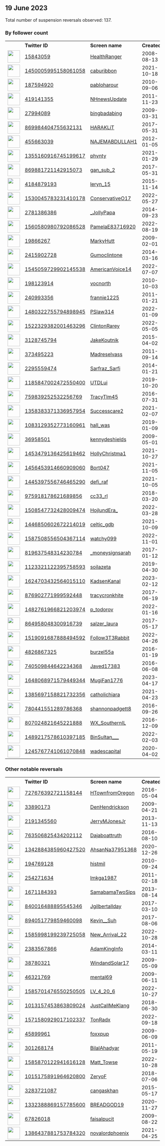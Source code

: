 
## 19 June 2023
Total number of suspension reversals observed: 137.

### By follower count
<table><tr><th></th><th align="left">Twitter ID</th><th align="left">Screen name</th>
<th align="left">Created</th><th align="left">Status</th><th align="left">Suspended</th><th align="left">Followers</th>
<tr><td><a href="https://pbs.twimg.com/profile_images/466669627947237377/qu4FUDr6_normal.jpeg"><img src="https://pbs.twimg.com/profile_images/466669627947237377/qu4FUDr6_normal.jpeg" width="40px" height="40px" align="center"/></a></td><td><a href="https://twitter.com/intent/user?user_id=15843059">15843059</a></td><td><a href="https://twitter.com/HealthRanger">HealthRanger</a></td><td>2008-08-13</td><td align="center"></td><td></td><td>113535</td></tr>
<tr><td><a href="https://pbs.twimg.com/profile_images/1450006591026040834/TZrEZjBt_normal.jpg"><img src="https://pbs.twimg.com/profile_images/1450006591026040834/TZrEZjBt_normal.jpg" width="40px" height="40px" align="center"/></a></td><td><a href="https://twitter.com/intent/user?user_id=1450005995158061058">1450005995158061058</a></td><td><a href="https://twitter.com/caburibbon">caburibbon</a></td><td>2021-10-18</td><td align="center"></td><td>2023-05-18</td><td>71993</td></tr>
<tr><td><a href="https://pbs.twimg.com/profile_images/1669990746357735424/Rl4_tbkR_normal.jpg"><img src="https://pbs.twimg.com/profile_images/1669990746357735424/Rl4_tbkR_normal.jpg" width="40px" height="40px" align="center"/></a></td><td><a href="https://twitter.com/intent/user?user_id=187594920">187594920</a></td><td><a href="https://twitter.com/pabloharour">pabloharour</a></td><td>2010-09-06</td><td align="center"></td><td>2023-06-17</td><td>42646</td></tr>
<tr><td><a href="https://pbs.twimg.com/profile_images/452164443330183169/68HH4ypI_normal.jpeg"><img src="https://pbs.twimg.com/profile_images/452164443330183169/68HH4ypI_normal.jpeg" width="40px" height="40px" align="center"/></a></td><td><a href="https://twitter.com/intent/user?user_id=419141355">419141355</a></td><td><a href="https://twitter.com/NHnewsUpdate">NHnewsUpdate</a></td><td>2011-11-23</td><td align="center"></td><td>2023-06-18</td><td>16948</td></tr>
<tr><td><a href="https://pbs.twimg.com/profile_images/1518573495403393024/gDkX6Ra5_normal.jpg"><img src="https://pbs.twimg.com/profile_images/1518573495403393024/gDkX6Ra5_normal.jpg" width="40px" height="40px" align="center"/></a></td><td><a href="https://twitter.com/intent/user?user_id=27994089">27994089</a></td><td><a href="https://twitter.com/bingbadabing">bingbadabing</a></td><td>2009-03-31</td><td align="center"></td><td>2023-06-13</td><td>9803</td></tr>
<tr><td><a href="https://pbs.twimg.com/profile_images/870031377227448320/uQ7eZ2uC_normal.jpg"><img src="https://pbs.twimg.com/profile_images/870031377227448320/uQ7eZ2uC_normal.jpg" width="40px" height="40px" align="center"/></a></td><td><a href="https://twitter.com/intent/user?user_id=869984404755632131">869984404755632131</a></td><td><a href="https://twitter.com/HARAKLiT">HARAKLiT</a></td><td>2017-05-31</td><td align="center"></td><td>2023-06-11</td><td>8551</td></tr>
<tr><td><a href="https://pbs.twimg.com/profile_images/1671242198996729856/BfLkRi-U_normal.jpg"><img src="https://pbs.twimg.com/profile_images/1671242198996729856/BfLkRi-U_normal.jpg" width="40px" height="40px" align="center"/></a></td><td><a href="https://twitter.com/intent/user?user_id=455663039">455663039</a></td><td><a href="https://twitter.com/NAJEMABDULLAH1">NAJEMABDULLAH1</a></td><td>2012-01-05</td><td align="center"></td><td>2023-06-07</td><td>8303</td></tr>
<tr><td><a href="https://pbs.twimg.com/profile_images/1670456236637126657/FetA_9-u_normal.jpg"><img src="https://pbs.twimg.com/profile_images/1670456236637126657/FetA_9-u_normal.jpg" width="40px" height="40px" align="center"/></a></td><td><a href="https://twitter.com/intent/user?user_id=1355160916745199617">1355160916745199617</a></td><td><a href="https://twitter.com/phvnty">phvnty</a></td><td>2021-01-29</td><td align="center"></td><td>2023-06-11</td><td>6172</td></tr>
<tr><td><a href="https://pbs.twimg.com/profile_images/1635772120889454592/EUWSQzjc_normal.jpg"><img src="https://pbs.twimg.com/profile_images/1635772120889454592/EUWSQzjc_normal.jpg" width="40px" height="40px" align="center"/></a></td><td><a href="https://twitter.com/intent/user?user_id=869881721142915073">869881721142915073</a></td><td><a href="https://twitter.com/gan_sub_2">gan_sub_2</a></td><td>2017-05-31</td><td align="center"></td><td>2022-09-20</td><td>6002</td></tr>
<tr><td><a href="https://pbs.twimg.com/profile_images/1606511311088922625/4Eh0r5aH_normal.jpg"><img src="https://pbs.twimg.com/profile_images/1606511311088922625/4Eh0r5aH_normal.jpg" width="40px" height="40px" align="center"/></a></td><td><a href="https://twitter.com/intent/user?user_id=4184879193">4184879193</a></td><td><a href="https://twitter.com/leryn_15">leryn_15</a></td><td>2015-11-14</td><td align="center"></td><td>2023-06-14</td><td>5769</td></tr>
<tr><td><a href="https://pbs.twimg.com/profile_images/1531666468517068800/cCRy1Bg0_normal.jpg"><img src="https://pbs.twimg.com/profile_images/1531666468517068800/cCRy1Bg0_normal.jpg" width="40px" height="40px" align="center"/></a></td><td><a href="https://twitter.com/intent/user?user_id=1530045783231410178">1530045783231410178</a></td><td><a href="https://twitter.com/ConservativeO17">ConservativeO17</a></td><td>2022-05-27</td><td align="center"></td><td>2023-06-16</td><td>5607</td></tr>
<tr><td><a href="https://pbs.twimg.com/profile_images/1670456044743434243/Ur-SyLoi_normal.jpg"><img src="https://pbs.twimg.com/profile_images/1670456044743434243/Ur-SyLoi_normal.jpg" width="40px" height="40px" align="center"/></a></td><td><a href="https://twitter.com/intent/user?user_id=2781386386">2781386386</a></td><td><a href="https://twitter.com/_JollyPapa">_JollyPapa</a></td><td>2014-09-23</td><td align="center"></td><td>2023-01-13</td><td>5523</td></tr>
<tr><td><a href="https://pbs.twimg.com/profile_images/1601435913720139776/FZMdcVTC_normal.jpg"><img src="https://pbs.twimg.com/profile_images/1601435913720139776/FZMdcVTC_normal.jpg" width="40px" height="40px" align="center"/></a></td><td><a href="https://twitter.com/intent/user?user_id=1560580980792086528">1560580980792086528</a></td><td><a href="https://twitter.com/PamelaE83716920">PamelaE83716920</a></td><td>2022-08-19</td><td align="center"></td><td>2023-06-16</td><td>5321</td></tr>
<tr><td><a href="https://pbs.twimg.com/profile_images/1294789970054479875/S1cv5-re_normal.jpg"><img src="https://pbs.twimg.com/profile_images/1294789970054479875/S1cv5-re_normal.jpg" width="40px" height="40px" align="center"/></a></td><td><a href="https://twitter.com/intent/user?user_id=19866267">19866267</a></td><td><a href="https://twitter.com/MarkyHutt">MarkyHutt</a></td><td>2009-02-01</td><td align="center"></td><td></td><td>4989</td></tr>
<tr><td><a href="https://pbs.twimg.com/profile_images/1503436597521526794/OOKGYaa7_normal.jpg"><img src="https://pbs.twimg.com/profile_images/1503436597521526794/OOKGYaa7_normal.jpg" width="40px" height="40px" align="center"/></a></td><td><a href="https://twitter.com/intent/user?user_id=2415902728">2415902728</a></td><td><a href="https://twitter.com/Gumoclintone">Gumoclintone</a></td><td>2014-03-16</td><td align="center"></td><td>2023-05-30</td><td>4811</td></tr>
<tr><td><a href="https://pbs.twimg.com/profile_images/1668293070402748417/2xp7w1mb_normal.jpg"><img src="https://pbs.twimg.com/profile_images/1668293070402748417/2xp7w1mb_normal.jpg" width="40px" height="40px" align="center"/></a></td><td><a href="https://twitter.com/intent/user?user_id=1545059729902145538">1545059729902145538</a></td><td><a href="https://twitter.com/AmericanVoice14">AmericanVoice14</a></td><td>2022-07-07</td><td align="center"></td><td>2023-06-10</td><td>4174</td></tr>
<tr><td><a href="https://pbs.twimg.com/profile_images/1213801322320785410/i05k54kv_normal.jpg"><img src="https://pbs.twimg.com/profile_images/1213801322320785410/i05k54kv_normal.jpg" width="40px" height="40px" align="center"/></a></td><td><a href="https://twitter.com/intent/user?user_id=198123914">198123914</a></td><td><a href="https://twitter.com/vocnorth">vocnorth</a></td><td>2010-10-03</td><td align="center"></td><td></td><td>4135</td></tr>
<tr><td><a href="https://pbs.twimg.com/profile_images/839839002790400001/Ma-cjHEZ_normal.jpg"><img src="https://pbs.twimg.com/profile_images/839839002790400001/Ma-cjHEZ_normal.jpg" width="40px" height="40px" align="center"/></a></td><td><a href="https://twitter.com/intent/user?user_id=240993356">240993356</a></td><td><a href="https://twitter.com/frannie1225">frannie1225</a></td><td>2011-01-21</td><td align="center"></td><td></td><td>4046</td></tr>
<tr><td><a href="https://pbs.twimg.com/profile_images/1669103280016998400/DBZTLQwN_normal.jpg"><img src="https://pbs.twimg.com/profile_images/1669103280016998400/DBZTLQwN_normal.jpg" width="40px" height="40px" align="center"/></a></td><td><a href="https://twitter.com/intent/user?user_id=1480322755794898945">1480322755794898945</a></td><td><a href="https://twitter.com/PSlaw314">PSlaw314</a></td><td>2022-01-09</td><td align="center"></td><td>2023-02-28</td><td>3753</td></tr>
<tr><td><a href="https://pbs.twimg.com/profile_images/1613199700496089096/SPiA6QR4_normal.jpg"><img src="https://pbs.twimg.com/profile_images/1613199700496089096/SPiA6QR4_normal.jpg" width="40px" height="40px" align="center"/></a></td><td><a href="https://twitter.com/intent/user?user_id=1522329382001463296">1522329382001463296</a></td><td><a href="https://twitter.com/ClintonRarey">ClintonRarey</a></td><td>2022-05-05</td><td align="center"></td><td>2023-06-16</td><td>3605</td></tr>
<tr><td><a href="https://pbs.twimg.com/profile_images/1150528240034955264/9zNEWSRB_normal.jpg"><img src="https://pbs.twimg.com/profile_images/1150528240034955264/9zNEWSRB_normal.jpg" width="40px" height="40px" align="center"/></a></td><td><a href="https://twitter.com/intent/user?user_id=3128745794">3128745794</a></td><td><a href="https://twitter.com/JakeKoutnik">JakeKoutnik</a></td><td>2015-04-02</td><td align="center"></td><td>2023-06-15</td><td>2979</td></tr>
<tr><td><a href="https://pbs.twimg.com/profile_images/1661435763513327622/OOY0OKu-_normal.jpg"><img src="https://pbs.twimg.com/profile_images/1661435763513327622/OOY0OKu-_normal.jpg" width="40px" height="40px" align="center"/></a></td><td><a href="https://twitter.com/intent/user?user_id=373495223">373495223</a></td><td><a href="https://twitter.com/Madreselvass">Madreselvass</a></td><td>2011-09-14</td><td align="center"></td><td>2023-06-17</td><td>2928</td></tr>
<tr><td><a href="https://pbs.twimg.com/profile_images/1668255591184191491/8llIyV6Y_normal.jpg"><img src="https://pbs.twimg.com/profile_images/1668255591184191491/8llIyV6Y_normal.jpg" width="40px" height="40px" align="center"/></a></td><td><a href="https://twitter.com/intent/user?user_id=2295559474">2295559474</a></td><td><a href="https://twitter.com/Sarfraz_Sarfi">Sarfraz_Sarfi</a></td><td>2014-01-21</td><td align="center"></td><td>2023-06-14</td><td>2927</td></tr>
<tr><td><a href="https://pbs.twimg.com/profile_images/1303224809476759552/WmWUkDAD_normal.jpg"><img src="https://pbs.twimg.com/profile_images/1303224809476759552/WmWUkDAD_normal.jpg" width="40px" height="40px" align="center"/></a></td><td><a href="https://twitter.com/intent/user?user_id=1185847002472550400">1185847002472550400</a></td><td><a href="https://twitter.com/UTDLui">UTDLui</a></td><td>2019-10-20</td><td align="center"></td><td></td><td>2802</td></tr>
<tr><td><a href="https://pbs.twimg.com/profile_images/1481599218477379592/P9fxohaM_normal.jpg"><img src="https://pbs.twimg.com/profile_images/1481599218477379592/P9fxohaM_normal.jpg" width="40px" height="40px" align="center"/></a></td><td><a href="https://twitter.com/intent/user?user_id=759839252532256769">759839252532256769</a></td><td><a href="https://twitter.com/TracyTlm45">TracyTlm45</a></td><td>2016-07-31</td><td align="center"></td><td>2023-06-12</td><td>2669</td></tr>
<tr><td><a href="https://pbs.twimg.com/profile_images/1496240996815970304/jGBu8VYx_normal.jpg"><img src="https://pbs.twimg.com/profile_images/1496240996815970304/jGBu8VYx_normal.jpg" width="40px" height="40px" align="center"/></a></td><td><a href="https://twitter.com/intent/user?user_id=1358383371336957954">1358383371336957954</a></td><td><a href="https://twitter.com/Successcare2">Successcare2</a></td><td>2021-02-07</td><td align="center"></td><td>2023-03-10</td><td>2657</td></tr>
<tr><td><a href="https://pbs.twimg.com/profile_images/1557310148561047553/w4vg41wz_normal.jpg"><img src="https://pbs.twimg.com/profile_images/1557310148561047553/w4vg41wz_normal.jpg" width="40px" height="40px" align="center"/></a></td><td><a href="https://twitter.com/intent/user?user_id=1083129352773160961">1083129352773160961</a></td><td><a href="https://twitter.com/hall_was">hall_was</a></td><td>2019-01-09</td><td align="center"></td><td>2023-01-09</td><td>2633</td></tr>
<tr><td><a href="https://pbs.twimg.com/profile_images/1235388142770892800/Dtj-9l8S_normal.jpg"><img src="https://pbs.twimg.com/profile_images/1235388142770892800/Dtj-9l8S_normal.jpg" width="40px" height="40px" align="center"/></a></td><td><a href="https://twitter.com/intent/user?user_id=36958501">36958501</a></td><td><a href="https://twitter.com/kennydeshields">kennydeshields</a></td><td>2009-05-01</td><td align="center"></td><td>2022-10-30</td><td>2467</td></tr>
<tr><td><a href="https://pbs.twimg.com/profile_images/1519463386693648385/ybe3x9dD_normal.jpg"><img src="https://pbs.twimg.com/profile_images/1519463386693648385/ybe3x9dD_normal.jpg" width="40px" height="40px" align="center"/></a></td><td><a href="https://twitter.com/intent/user?user_id=1453479136425619462">1453479136425619462</a></td><td><a href="https://twitter.com/HollyChristma1">HollyChristma1</a></td><td>2021-10-27</td><td align="center"></td><td>2022-07-04</td><td>2357</td></tr>
<tr><td><a href="https://pbs.twimg.com/profile_images/1513050103711506433/PtzWSlaL_normal.jpg"><img src="https://pbs.twimg.com/profile_images/1513050103711506433/PtzWSlaL_normal.jpg" width="40px" height="40px" align="center"/></a></td><td><a href="https://twitter.com/intent/user?user_id=1456453914660909060">1456453914660909060</a></td><td><a href="https://twitter.com/Bort047">Bort047</a></td><td>2021-11-05</td><td align="center"></td><td>2022-04-30</td><td>2279</td></tr>
<tr><td><a href="https://pbs.twimg.com/profile_images/1653733669456998401/WmxMz5-E_normal.jpg"><img src="https://pbs.twimg.com/profile_images/1653733669456998401/WmxMz5-E_normal.jpg" width="40px" height="40px" align="center"/></a></td><td><a href="https://twitter.com/intent/user?user_id=1445397556746465290">1445397556746465290</a></td><td><a href="https://twitter.com/defi_raf">defi_raf</a></td><td>2021-10-05</td><td align="center"></td><td>2023-06-13</td><td>2259</td></tr>
<tr><td><a href="https://pbs.twimg.com/profile_images/1664686663405117440/0pKjGg8B_normal.jpg"><img src="https://pbs.twimg.com/profile_images/1664686663405117440/0pKjGg8B_normal.jpg" width="40px" height="40px" align="center"/></a></td><td><a href="https://twitter.com/intent/user?user_id=975918178621689856">975918178621689856</a></td><td><a href="https://twitter.com/cc33_rl">cc33_rl</a></td><td>2018-03-20</td><td align="center"></td><td>2023-06-11</td><td>2192</td></tr>
<tr><td><a href="https://pbs.twimg.com/profile_images/1668626298896535554/E-qfTlmu_normal.jpg"><img src="https://pbs.twimg.com/profile_images/1668626298896535554/E-qfTlmu_normal.jpg" width="40px" height="40px" align="center"/></a></td><td><a href="https://twitter.com/intent/user?user_id=1508547732428009474">1508547732428009474</a></td><td><a href="https://twitter.com/HojlundEra_">HojlundEra_</a></td><td>2022-03-28</td><td align="center"></td><td>2023-06-09</td><td>2081</td></tr>
<tr><td><a href="https://pbs.twimg.com/profile_images/1671240986377306118/PQjbVXEG_normal.jpg"><img src="https://pbs.twimg.com/profile_images/1671240986377306118/PQjbVXEG_normal.jpg" width="40px" height="40px" align="center"/></a></td><td><a href="https://twitter.com/intent/user?user_id=1446850602672214019">1446850602672214019</a></td><td><a href="https://twitter.com/celtic_gdb">celtic_gdb</a></td><td>2021-10-09</td><td align="center"></td><td>2022-10-29</td><td>1673</td></tr>
<tr><td><a href="https://pbs.twimg.com/profile_images/1655962143424905218/lj3xHTeV_normal.jpg"><img src="https://pbs.twimg.com/profile_images/1655962143424905218/lj3xHTeV_normal.jpg" width="40px" height="40px" align="center"/></a></td><td><a href="https://twitter.com/intent/user?user_id=1587508556504367114">1587508556504367114</a></td><td><a href="https://twitter.com/watchy099">watchy099</a></td><td>2022-11-01</td><td align="center"></td><td>2023-06-13</td><td>1645</td></tr>
<tr><td><a href="https://pbs.twimg.com/profile_images/1598586860644827136/91qk1CVC_normal.jpg"><img src="https://pbs.twimg.com/profile_images/1598586860644827136/91qk1CVC_normal.jpg" width="40px" height="40px" align="center"/></a></td><td><a href="https://twitter.com/intent/user?user_id=819637548314230784">819637548314230784</a></td><td><a href="https://twitter.com/_moneysignsarah">_moneysignsarah</a></td><td>2017-01-12</td><td align="center"></td><td>2022-12-15</td><td>1605</td></tr>
<tr><td><a href="https://pbs.twimg.com/profile_images/1671278024359125000/7Sje0H8Q_normal.jpg"><img src="https://pbs.twimg.com/profile_images/1671278024359125000/7Sje0H8Q_normal.jpg" width="40px" height="40px" align="center"/></a></td><td><a href="https://twitter.com/intent/user?user_id=1123321122395758593">1123321122395758593</a></td><td><a href="https://twitter.com/soilazeta">soilazeta</a></td><td>2019-04-30</td><td align="center"></td><td>2023-05-28</td><td>1578</td></tr>
<tr><td><a href="https://pbs.twimg.com/profile_images/1668852212678684674/p60fis1z_normal.jpg"><img src="https://pbs.twimg.com/profile_images/1668852212678684674/p60fis1z_normal.jpg" width="40px" height="40px" align="center"/></a></td><td><a href="https://twitter.com/intent/user?user_id=1624703432564015110">1624703432564015110</a></td><td><a href="https://twitter.com/KadsenKanal">KadsenKanal</a></td><td>2023-02-12</td><td align="center"></td><td>2023-06-09</td><td>1501</td></tr>
<tr><td><a href="https://pbs.twimg.com/profile_images/1004565151293562881/mz1PST46_normal.jpg"><img src="https://pbs.twimg.com/profile_images/1004565151293562881/mz1PST46_normal.jpg" width="40px" height="40px" align="center"/></a></td><td><a href="https://twitter.com/intent/user?user_id=876902771999592448">876902771999592448</a></td><td><a href="https://twitter.com/tracycronkhite">tracycronkhite</a></td><td>2017-06-19</td><td align="center"></td><td></td><td>1405</td></tr>
<tr><td><a href="https://pbs.twimg.com/profile_images/1617273758791647235/Y-4rgFz4_normal.jpg"><img src="https://pbs.twimg.com/profile_images/1617273758791647235/Y-4rgFz4_normal.jpg" width="40px" height="40px" align="center"/></a></td><td><a href="https://twitter.com/intent/user?user_id=1482761966821203974">1482761966821203974</a></td><td><a href="https://twitter.com/p_todorov">p_todorov</a></td><td>2022-01-16</td><td align="center"></td><td>2023-06-09</td><td>1357</td></tr>
<tr><td><a href="https://abs.twimg.com/sticky/default_profile_images/default_profile_normal.png"><img src="https://abs.twimg.com/sticky/default_profile_images/default_profile_normal.png" width="40px" height="40px" align="center"/></a></td><td><a href="https://twitter.com/intent/user?user_id=864958048300916739">864958048300916739</a></td><td><a href="https://twitter.com/salzer_laura">salzer_laura</a></td><td>2017-05-17</td><td align="center"></td><td>2022-04-24</td><td>1352</td></tr>
<tr><td><a href="https://pbs.twimg.com/profile_images/1670577581450469382/_cvX4sqv_normal.jpg"><img src="https://pbs.twimg.com/profile_images/1670577581450469382/_cvX4sqv_normal.jpg" width="40px" height="40px" align="center"/></a></td><td><a href="https://twitter.com/intent/user?user_id=1519091687888494592">1519091687888494592</a></td><td><a href="https://twitter.com/Follow3T3Rabbit">Follow3T3Rabbit</a></td><td>2022-04-26</td><td align="center"></td><td>2023-06-11</td><td>1295</td></tr>
<tr><td><a href="https://pbs.twimg.com/profile_images/1453435172536426505/yA-5oNh8_normal.jpg"><img src="https://pbs.twimg.com/profile_images/1453435172536426505/yA-5oNh8_normal.jpg" width="40px" height="40px" align="center"/></a></td><td><a href="https://twitter.com/intent/user?user_id=4826867325">4826867325</a></td><td><a href="https://twitter.com/burzel55a">burzel55a</a></td><td>2016-01-19</td><td align="center"></td><td>2022-05-06</td><td>1293</td></tr>
<tr><td><a href="https://pbs.twimg.com/profile_images/1429464707514126344/QP0bdzMV_normal.jpg"><img src="https://pbs.twimg.com/profile_images/1429464707514126344/QP0bdzMV_normal.jpg" width="40px" height="40px" align="center"/></a></td><td><a href="https://twitter.com/intent/user?user_id=740509844642234368">740509844642234368</a></td><td><a href="https://twitter.com/Javed17383">Javed17383</a></td><td>2016-06-08</td><td align="center"></td><td>2023-06-13</td><td>1239</td></tr>
<tr><td><a href="https://pbs.twimg.com/profile_images/1661436408051924993/QvPOeWkI_normal.jpg"><img src="https://pbs.twimg.com/profile_images/1661436408051924993/QvPOeWkI_normal.jpg" width="40px" height="40px" align="center"/></a></td><td><a href="https://twitter.com/intent/user?user_id=1648068971579449344">1648068971579449344</a></td><td><a href="https://twitter.com/MugiFan1776">MugiFan1776</a></td><td>2023-04-17</td><td align="center"></td><td>2023-06-16</td><td>1238</td></tr>
<tr><td><a href="https://pbs.twimg.com/profile_images/1566480326670565383/ED-M7MMq_normal.jpg"><img src="https://pbs.twimg.com/profile_images/1566480326670565383/ED-M7MMq_normal.jpg" width="40px" height="40px" align="center"/></a></td><td><a href="https://twitter.com/intent/user?user_id=1385697158821732356">1385697158821732356</a></td><td><a href="https://twitter.com/catholichiara">catholichiara</a></td><td>2021-04-23</td><td align="center"></td><td>2022-12-28</td><td>1149</td></tr>
<tr><td><a href="https://pbs.twimg.com/profile_images/785943746034606080/jsUe3hNl_normal.jpg"><img src="https://pbs.twimg.com/profile_images/785943746034606080/jsUe3hNl_normal.jpg" width="40px" height="40px" align="center"/></a></td><td><a href="https://twitter.com/intent/user?user_id=780441551289786368">780441551289786368</a></td><td><a href="https://twitter.com/shannonpadgett8">shannonpadgett8</a></td><td>2016-09-26</td><td align="center"></td><td>2022-10-29</td><td>1074</td></tr>
<tr><td><a href="https://pbs.twimg.com/profile_images/1436880124188704775/78x1AIO6_normal.jpg"><img src="https://pbs.twimg.com/profile_images/1436880124188704775/78x1AIO6_normal.jpg" width="40px" height="40px" align="center"/></a></td><td><a href="https://twitter.com/intent/user?user_id=807024821645221888">807024821645221888</a></td><td><a href="https://twitter.com/WX_SouthernIL">WX_SouthernIL</a></td><td>2016-12-09</td><td align="center"></td><td>2023-06-13</td><td>953</td></tr>
<tr><td><a href="https://pbs.twimg.com/profile_images/1649721952796545026/_kK5JMJO_normal.jpg"><img src="https://pbs.twimg.com/profile_images/1649721952796545026/_kK5JMJO_normal.jpg" width="40px" height="40px" align="center"/></a></td><td><a href="https://twitter.com/intent/user?user_id=1489217578610397185">1489217578610397185</a></td><td><a href="https://twitter.com/BinSultan___">BinSultan___</a></td><td>2022-02-03</td><td align="center"></td><td>2023-06-14</td><td>929</td></tr>
<tr><td><a href="https://pbs.twimg.com/profile_images/1604543747680780288/uOeXIGRL_normal.jpg"><img src="https://pbs.twimg.com/profile_images/1604543747680780288/uOeXIGRL_normal.jpg" width="40px" height="40px" align="center"/></a></td><td><a href="https://twitter.com/intent/user?user_id=1245767741061070848">1245767741061070848</a></td><td><a href="https://twitter.com/wadescapital">wadescapital</a></td><td>2020-04-02</td><td align="center"></td><td>2023-01-25</td><td>927</td></tr>
</table>

### Other notable reversals
<table><tr><th></th><th align="left">Twitter ID</th><th align="left">Screen name</th>
<th align="left">Created</th><th align="left">Status</th><th align="left">Suspended</th><th align="left">Followers</th>
<tr><td><a href="https://pbs.twimg.com/profile_images/1578219609894916100/Jv3qSjsi_normal.jpg"><img src="https://pbs.twimg.com/profile_images/1578219609894916100/Jv3qSjsi_normal.jpg" width="40px" height="40px" align="center"/></a></td><td><a href="https://twitter.com/intent/user?user_id=727676392721158144">727676392721158144</a></td><td><a href="https://twitter.com/HTownfromOregon">HTownfromOregon</a></td><td>2016-05-04</td><td align="center"></td><td>2023-06-14</td><td>128</td></tr>
<tr><td><a href="https://pbs.twimg.com/profile_images/557372808393535488/Bo1dsQ3i_normal.jpeg"><img src="https://pbs.twimg.com/profile_images/557372808393535488/Bo1dsQ3i_normal.jpeg" width="40px" height="40px" align="center"/></a></td><td><a href="https://twitter.com/intent/user?user_id=33890173">33890173</a></td><td><a href="https://twitter.com/DenHendrickson">DenHendrickson</a></td><td>2009-04-21</td><td align="center"></td><td>2023-06-15</td><td>319</td></tr>
<tr><td><a href="https://pbs.twimg.com/profile_images/1658117769701752833/nJr_pjZL_normal.jpg"><img src="https://pbs.twimg.com/profile_images/1658117769701752833/nJr_pjZL_normal.jpg" width="40px" height="40px" align="center"/></a></td><td><a href="https://twitter.com/intent/user?user_id=2191345560">2191345560</a></td><td><a href="https://twitter.com/JerryMJonesJr">JerryMJonesJr</a></td><td>2013-11-13</td><td align="center"></td><td>2023-06-18</td><td>350</td></tr>
<tr><td><a href="https://abs.twimg.com/sticky/default_profile_images/default_profile_normal.png"><img src="https://abs.twimg.com/sticky/default_profile_images/default_profile_normal.png" width="40px" height="40px" align="center"/></a></td><td><a href="https://twitter.com/intent/user?user_id=763506825434202112">763506825434202112</a></td><td><a href="https://twitter.com/Dajaboattruth">Dajaboattruth</a></td><td>2016-08-10</td><td align="center"></td><td>2022-12-23</td><td>356</td></tr>
<tr><td><a href="https://pbs.twimg.com/profile_images/1465704643149766666/Ll8T79kp_normal.jpg"><img src="https://pbs.twimg.com/profile_images/1465704643149766666/Ll8T79kp_normal.jpg" width="40px" height="40px" align="center"/></a></td><td><a href="https://twitter.com/intent/user?user_id=1342884385960427520">1342884385960427520</a></td><td><a href="https://twitter.com/AhsanNa37951368">AhsanNa37951368</a></td><td>2020-12-26</td><td align="center"></td><td>2023-05-25</td><td>878</td></tr>
<tr><td><a href="https://pbs.twimg.com/profile_images/1673100406921076736/0Pwyfzg9_normal.jpg"><img src="https://pbs.twimg.com/profile_images/1673100406921076736/0Pwyfzg9_normal.jpg" width="40px" height="40px" align="center"/></a></td><td><a href="https://twitter.com/intent/user?user_id=194769128">194769128</a></td><td><a href="https://twitter.com/histmil">histmil</a></td><td>2010-09-24</td><td align="center"></td><td>2023-06-18</td><td>52</td></tr>
<tr><td><a href="https://pbs.twimg.com/profile_images/549964143223009280/94mo5fuu_normal.jpeg"><img src="https://pbs.twimg.com/profile_images/549964143223009280/94mo5fuu_normal.jpeg" width="40px" height="40px" align="center"/></a></td><td><a href="https://twitter.com/intent/user?user_id=254271634">254271634</a></td><td><a href="https://twitter.com/lmkga1987">lmkga1987</a></td><td>2011-02-18</td><td align="center">🔒</td><td>2023-06-07</td><td>57</td></tr>
<tr><td><a href="https://pbs.twimg.com/profile_images/1563009040489357312/lsgPDhKo_normal.jpg"><img src="https://pbs.twimg.com/profile_images/1563009040489357312/lsgPDhKo_normal.jpg" width="40px" height="40px" align="center"/></a></td><td><a href="https://twitter.com/intent/user?user_id=1671184393">1671184393</a></td><td><a href="https://twitter.com/SamabamaTwoSips">SamabamaTwoSips</a></td><td>2013-08-14</td><td align="center"></td><td>2022-11-29</td><td>259</td></tr>
<tr><td><a href="https://pbs.twimg.com/profile_images/1116913984781729792/WvcHrJqJ_normal.jpg"><img src="https://pbs.twimg.com/profile_images/1116913984781729792/WvcHrJqJ_normal.jpg" width="40px" height="40px" align="center"/></a></td><td><a href="https://twitter.com/intent/user?user_id=840016488895545346">840016488895545346</a></td><td><a href="https://twitter.com/Jgilbertallday">Jgilbertallday</a></td><td>2017-03-10</td><td align="center"></td><td>2022-12-07</td><td>0</td></tr>
<tr><td><a href="https://pbs.twimg.com/profile_images/1350030629744742402/h7rUe_EK_normal.jpg"><img src="https://pbs.twimg.com/profile_images/1350030629744742402/h7rUe_EK_normal.jpg" width="40px" height="40px" align="center"/></a></td><td><a href="https://twitter.com/intent/user?user_id=894051779859460098">894051779859460098</a></td><td><a href="https://twitter.com/Kevin__Suh">Kevin__Suh</a></td><td>2017-08-06</td><td align="center"></td><td>2023-06-17</td><td>199</td></tr>
<tr><td><a href="https://pbs.twimg.com/profile_images/1585998527049736192/DbvwWMHj_normal.jpg"><img src="https://pbs.twimg.com/profile_images/1585998527049736192/DbvwWMHj_normal.jpg" width="40px" height="40px" align="center"/></a></td><td><a href="https://twitter.com/intent/user?user_id=1585998199239725058">1585998199239725058</a></td><td><a href="https://twitter.com/New_Arrival_22">New_Arrival_22</a></td><td>2022-10-28</td><td align="center"></td><td>2022-12-22</td><td>29</td></tr>
<tr><td><a href="https://pbs.twimg.com/profile_images/1653465875968823296/zwmd0kf4_normal.jpg"><img src="https://pbs.twimg.com/profile_images/1653465875968823296/zwmd0kf4_normal.jpg" width="40px" height="40px" align="center"/></a></td><td><a href="https://twitter.com/intent/user?user_id=2383567866">2383567866</a></td><td><a href="https://twitter.com/AdamKingInfo">AdamKingInfo</a></td><td>2014-03-11</td><td align="center"></td><td>2023-06-16</td><td>132</td></tr>
<tr><td><a href="https://pbs.twimg.com/profile_images/1501817921/mcbain_8-10_079__400x300__normal.jpg"><img src="https://pbs.twimg.com/profile_images/1501817921/mcbain_8-10_079__400x300__normal.jpg" width="40px" height="40px" align="center"/></a></td><td><a href="https://twitter.com/intent/user?user_id=38780321">38780321</a></td><td><a href="https://twitter.com/WindandSolar17">WindandSolar17</a></td><td>2009-05-09</td><td align="center"></td><td>2022-12-05</td><td>140</td></tr>
<tr><td><a href="https://pbs.twimg.com/profile_images/1120379845/mento_pic_normal.jpg"><img src="https://pbs.twimg.com/profile_images/1120379845/mento_pic_normal.jpg" width="40px" height="40px" align="center"/></a></td><td><a href="https://twitter.com/intent/user?user_id=46321769">46321769</a></td><td><a href="https://twitter.com/mental69">mental69</a></td><td>2009-06-11</td><td align="center">🔒</td><td>2023-05-28</td><td>171</td></tr>
<tr><td><a href="https://pbs.twimg.com/profile_images/1586010924657278980/_TqrB7mo_normal.jpg"><img src="https://pbs.twimg.com/profile_images/1586010924657278980/_TqrB7mo_normal.jpg" width="40px" height="40px" align="center"/></a></td><td><a href="https://twitter.com/intent/user?user_id=1585701476550250505">1585701476550250505</a></td><td><a href="https://twitter.com/LV_4_20_6">LV_4_20_6</a></td><td>2022-10-27</td><td align="center"></td><td>2023-03-22</td><td>22</td></tr>
<tr><td><a href="https://pbs.twimg.com/profile_images/1663630165673426949/cKxUSHai_normal.jpg"><img src="https://pbs.twimg.com/profile_images/1663630165673426949/cKxUSHai_normal.jpg" width="40px" height="40px" align="center"/></a></td><td><a href="https://twitter.com/intent/user?user_id=1013157453863809024">1013157453863809024</a></td><td><a href="https://twitter.com/JustCallMeKlang">JustCallMeKlang</a></td><td>2018-06-30</td><td align="center"></td><td>2023-05-28</td><td>410</td></tr>
<tr><td><a href="https://pbs.twimg.com/profile_images/1664320323234283544/pgg1-PgM_normal.jpg"><img src="https://pbs.twimg.com/profile_images/1664320323234283544/pgg1-PgM_normal.jpg" width="40px" height="40px" align="center"/></a></td><td><a href="https://twitter.com/intent/user?user_id=1571580929017102337">1571580929017102337</a></td><td><a href="https://twitter.com/TonRadx">TonRadx</a></td><td>2022-09-18</td><td align="center"></td><td>2023-06-15</td><td>75</td></tr>
<tr><td><a href="https://pbs.twimg.com/profile_images/1654102371385974786/bXbvPDl1_normal.jpg"><img src="https://pbs.twimg.com/profile_images/1654102371385974786/bXbvPDl1_normal.jpg" width="40px" height="40px" align="center"/></a></td><td><a href="https://twitter.com/intent/user?user_id=45899961">45899961</a></td><td><a href="https://twitter.com/foxxpup">foxxpup</a></td><td>2009-06-09</td><td align="center"></td><td>2023-06-14</td><td>200</td></tr>
<tr><td><a href="https://pbs.twimg.com/profile_images/1448840518276984832/E0DkedV3_normal.jpg"><img src="https://pbs.twimg.com/profile_images/1448840518276984832/E0DkedV3_normal.jpg" width="40px" height="40px" align="center"/></a></td><td><a href="https://twitter.com/intent/user?user_id=301268174">301268174</a></td><td><a href="https://twitter.com/BilalAhadyar">BilalAhadyar</a></td><td>2011-05-19</td><td align="center">👋</td><td>2023-01-27</td><td>297</td></tr>
<tr><td><a href="https://pbs.twimg.com/profile_images/1671039096423153664/wbWBSZpV_normal.jpg"><img src="https://pbs.twimg.com/profile_images/1671039096423153664/wbWBSZpV_normal.jpg" width="40px" height="40px" align="center"/></a></td><td><a href="https://twitter.com/intent/user?user_id=1585870122941616128">1585870122941616128</a></td><td><a href="https://twitter.com/Matt_Towse">Matt_Towse</a></td><td>2022-10-28</td><td align="center"></td><td>2023-04-02</td><td>0</td></tr>
<tr><td><a href="https://pbs.twimg.com/profile_images/1246941638439600129/RZ0eZIHA_normal.jpg"><img src="https://pbs.twimg.com/profile_images/1246941638439600129/RZ0eZIHA_normal.jpg" width="40px" height="40px" align="center"/></a></td><td><a href="https://twitter.com/intent/user?user_id=1015175891964620800">1015175891964620800</a></td><td><a href="https://twitter.com/ZeryoF">ZeryoF</a></td><td>2018-07-06</td><td align="center"></td><td>2023-06-02</td><td>164</td></tr>
<tr><td><a href="https://pbs.twimg.com/profile_images/609937301561585664/pYg9OK5n_normal.jpg"><img src="https://pbs.twimg.com/profile_images/609937301561585664/pYg9OK5n_normal.jpg" width="40px" height="40px" align="center"/></a></td><td><a href="https://twitter.com/intent/user?user_id=3283721087">3283721087</a></td><td><a href="https://twitter.com/cangaskhan">cangaskhan</a></td><td>2015-05-17</td><td align="center">🔒</td><td>2023-03-18</td><td>0</td></tr>
<tr><td><a href="https://pbs.twimg.com/profile_images/1671610088425922562/GsLHRtma_normal.jpg"><img src="https://pbs.twimg.com/profile_images/1671610088425922562/GsLHRtma_normal.jpg" width="40px" height="40px" align="center"/></a></td><td><a href="https://twitter.com/intent/user?user_id=1332388869157785600">1332388869157785600</a></td><td><a href="https://twitter.com/BREADGOD19">BREADGOD19</a></td><td>2020-11-27</td><td align="center"></td><td>2022-09-07</td><td>71</td></tr>
<tr><td><a href="https://pbs.twimg.com/profile_images/449129182430121985/1fmkC6ac_normal.jpeg"><img src="https://pbs.twimg.com/profile_images/449129182430121985/1fmkC6ac_normal.jpeg" width="40px" height="40px" align="center"/></a></td><td><a href="https://twitter.com/intent/user?user_id=67826018">67826018</a></td><td><a href="https://twitter.com/faisalpucit">faisalpucit</a></td><td>2009-08-22</td><td align="center"></td><td>2023-06-05</td><td>52</td></tr>
<tr><td><a href="https://pbs.twimg.com/profile_images/1560059318266761216/SdIBbVPy_normal.jpg"><img src="https://pbs.twimg.com/profile_images/1560059318266761216/SdIBbVPy_normal.jpg" width="40px" height="40px" align="center"/></a></td><td><a href="https://twitter.com/intent/user?user_id=1386437881753784320">1386437881753784320</a></td><td><a href="https://twitter.com/novalordphoenix">novalordphoenix</a></td><td>2021-04-25</td><td align="center"></td><td>2022-08-19</td><td>155</td></tr>
</table>
